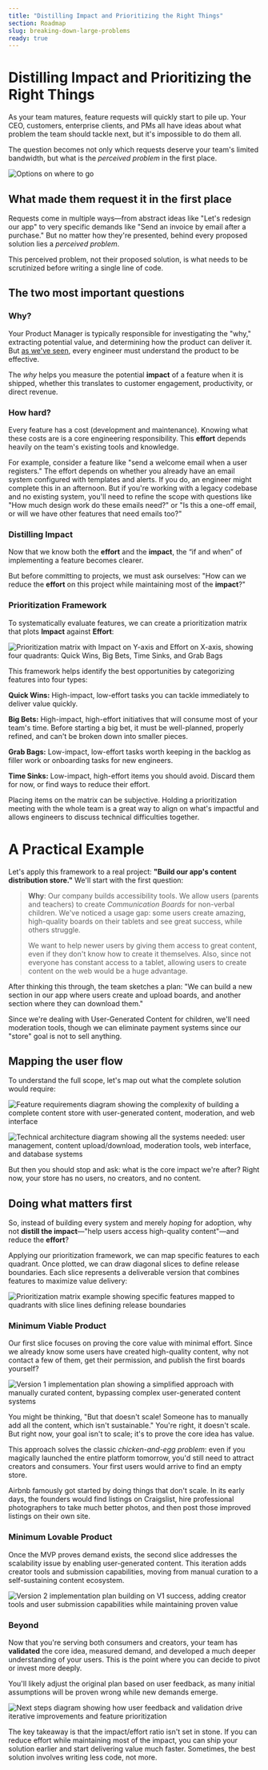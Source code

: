 ```yaml
---
title: "Distilling Impact and Prioritizing the Right Things"
section: Roadmap
slug: breaking-down-large-problems
ready: true
---
```


# Distilling Impact and Prioritizing the Right Things

As your team matures, feature requests will quickly start to pile up. Your CEO, customers, enterprise clients, and PMs all have ideas about what problem the team should tackle next, but it's impossible to do them all.

The question becomes not only which requests deserve your team's limited bandwidth, but what is the *perceived problem* in the first place.

![Options on where to go](/assets/chapters/chapter-12-intro.svg)

## What made them request it in the first place
Requests come in multiple ways—from abstract ideas like "Let's redesign our app" to very specific demands like "Send an invoice by email after a purchase." But no matter how they're presented, behind every proposed solution lies a *perceived problem*.

This perceived problem, not their proposed solution, is what needs to be scrutinized before writing a single line of code. 

## The two most important questions

### Why?

Your Product Manager is typically responsible for investigating the "why," extracting potential value, and determining how the product can deliver it. But [as we've seen](/chapters/7/the-engineering-role-in-shaping-product), every engineer must understand the product to be effective.

The *why* helps you measure the potential **impact** of a feature when it is shipped, whether this translates to customer engagement, productivity, or direct revenue.

### How hard?

Every feature has a cost (development and maintenance). Knowing what these costs are is a core engineering responsibility. This **effort** depends heavily on the team's existing tools and knowledge.

For example, consider a feature like "send a welcome email when a user registers." The effort depends on whether you already have an email system configured with templates and alerts. If you do, an engineer might complete this in an afternoon. But if you're working with a legacy codebase and no existing system, you'll need to refine the scope with questions like "How much design work do these emails need?" or "Is this a one-off email, or will we have other features that need emails too?"

### Distilling Impact

Now that we know both the **effort** and the **impact**, the “if and when” of implementing a feature becomes clearer.

But before committing to projects, we must ask ourselves: "How can we reduce the **effort** on this project while maintaining most of the **impact**?"

### Prioritization Framework

To systematically evaluate features, we can create a prioritization matrix that plots **Impact** against **Effort**:

![Prioritization matrix with Impact on Y-axis and Effort on X-axis, showing four quadrants: Quick Wins, Big Bets, Time Sinks, and Grab Bags](/assets/chapters/chapter-12-prioritization-matrix.svg)

This framework helps identify the best opportunities by categorizing features into four types:

**Quick Wins:** High-impact, low-effort tasks you can tackle immediately to deliver value quickly.

**Big Bets:** High-impact, high-effort initiatives that will consume most of your team's time. Before starting a big bet, it must be well-planned, properly refined, and can't be broken down into smaller pieces.

**Grab Bags:** Low-impact, low-effort tasks worth keeping in the backlog as filler work or onboarding tasks for new engineers.

**Time Sinks:** Low-impact, high-effort items you should avoid. Discard them for now, or find ways to reduce their effort.

Placing items on the matrix can be subjective. Holding a prioritization meeting with the whole team is a great way to align on what's impactful and allows engineers to discuss technical difficulties together.

# A Practical Example

Let's apply this framework to a real project: **"Build our app's content distribution store."** We'll start with the first question:

> **Why**: Our company builds accessibility tools. We allow users (parents and teachers) to create *Communication Boards* for non-verbal children. We've noticed a usage gap: some users create amazing, high-quality boards on their tablets and see great success, while others struggle. 
> 
> We want to help newer users by giving them access to great content, even if they don't know how to create it themselves. Also, since not everyone has constant access to a tablet, allowing users to create content on the web would be a huge advantage.

After thinking this through, the team sketches a plan: "We can build a new section in our app where users create and upload boards, and another section where they can download them."

Since we're dealing with User-Generated Content for children, we'll need moderation tools, though we can eliminate payment systems since our "store" goal is not to sell anything.

## Mapping the user flow

To understand the full scope, let's map out what the complete solution would require:

![Feature requirements diagram showing the complexity of building a complete content store with user-generated content, moderation, and web interface](/assets/chapters/chapter-12-problem.svg)

![Technical architecture diagram showing all the systems needed: user management, content upload/download, moderation tools, web interface, and database systems](/assets/chapters/chapter-12-tools.svg)

But then you should stop and ask: what is the core impact we're after? Right now, your store has no users, no creators, and no content. 

## Doing what matters first

So, instead of building every system and merely *hoping* for adoption, why not **distill the impact**—"help users access high-quality content"—and reduce the **effort**?

Applying our prioritization framework, we can map specific features to each quadrant. Once plotted, we can draw diagonal slices to define release boundaries. Each slice represents a deliverable version that combines features to maximize value delivery:

![Prioritization matrix example showing specific features mapped to quadrants with slice lines defining release boundaries](/assets/chapters/chapter-12-prio-matrix-slice.svg)


### Minimum Viable Product

Our first slice focuses on proving the core value with minimal effort. Since we already know some users have created high-quality content, why not contact a few of them, get their permission, and publish the first boards yourself?

![Version 1 implementation plan showing a simplified approach with manually curated content, bypassing complex user-generated content systems](/assets/chapters/chapter-12-v1-plan.svg)

You might be thinking, "But that doesn't scale! Someone has to manually add all the content, which isn't sustainable." You're right, it doesn't scale. But right now, your goal isn't to scale; it's to prove the core idea has value.

This approach solves the classic *chicken-and-egg problem*: even if you magically launched the entire platform tomorrow, you'd still need to attract creators and consumers. Your first users would arrive to find an empty store.

Airbnb famously got started by doing things that don't scale. In its early days, the founders would find listings on Craigslist, hire professional photographers to take much better photos, and then post those improved listings on their own site.

### Minimum Lovable Product

Once the MVP proves demand exists, the second slice addresses the scalability issue by enabling user-generated content. This iteration adds creator tools and submission capabilities, moving from manual curation to a self-sustaining content ecosystem.

![Version 2 implementation plan building on V1 success, adding creator tools and user submission capabilities while maintaining proven value](/assets/chapters/chapter-12-v2-plan.svg)

### Beyond

Now that you're serving both consumers and creators, your team has **validated** the core idea, measured demand, and developed a much deeper understanding of your users. This is the point where you can decide to pivot or invest more deeply. 

You'll likely adjust the original plan based on user feedback, as many initial assumptions will be proven wrong while new demands emerge.

![Next steps diagram showing how user feedback and validation drive iterative improvements and feature prioritization](/assets/chapters/chapter-12-next-steps.svg)

The key takeaway is that the impact/effort ratio isn't set in stone. If you can reduce effort while maintaining most of the impact, you can ship your solution earlier and start delivering value much faster. Sometimes, the best solution involves writing less code, not more.